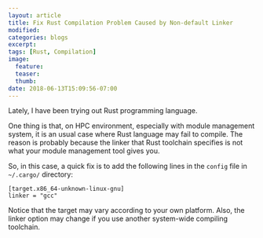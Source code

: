 ```yaml
---
layout: article
title: Fix Rust Compilation Problem Caused by Non-default Linker
modified:
categories: blogs
excerpt:
tags: [Rust, Compilation]
image:
  feature:
  teaser:
  thumb:
date: 2018-06-13T15:09:56-07:00
---
```


Lately, I have been trying out Rust programming language.

One thing is that, on HPC environment, especially with module management system, it is an usual case where Rust language may fail to compile. The reason is probably because the linker that Rust toolchain specifies is not what your module management tool gives you.

So, in this case, a quick fix is to add the following lines in the `config` file in `~/.cargo/` directory:

```
[target.x86_64-unknown-linux-gnu]
linker = "gcc"
```

Notice that the target may vary according to your own platform. Also, the linker option may change if you use another system-wide compiling toolchain.
